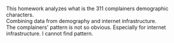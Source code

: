 
This homework analyzes what is the 311 complainers demographic characters. </br>
Combining data from demography and internet infrastructure. </br>
The complainers' pattern is not so obvious. Especially for internet infrastructure. I cannot find pattern.
